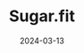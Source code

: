 ---  
layout: startup_page  
title: "Sugar.fit"  
id: "sugarfit.com"  
permalink: "/sugarfitsugarfit.com03132024/"  
website: "https://www.sugarfit.com/"  
funding_round: "Series A"  
funding_amount: "$5M"  
investors: "B Capital, MassMutual Ventures, Tanglin Venture Partners, Endiya Partners, Cure.Fit"  
about: "Sugar.fit is a healthtech startup that combines technology and human intervention to help diabetes patients monitor and manage their glucose levels. It offers an omnichannel presence with diabetes clinics and aims to create India's premier integrated chronic healthcare platform. The company focuses on improving access, affordability, and quality of diabetes management."  
markets: "Healthtech, Diabetes, Health Care, Health Diagnostics, Telehealth"  
hq: "Bengaluru, Karnataka, India"  
founded_year: "2021"  
linkedin: "https://www.linkedin.com/company/sugarfit"  
twitter: "https://twitter.com/besugarfit"  
instagram: ""  
facebook: "https://www.facebook.com/besugarfit"  
crunchbase: "https://www.crunchbase.com/organization/sugar-fit"  
pitchbook: "https://pitchbook.com/profiles/company/471993-40"  

date_display: "13-Mar-2024"  
date: "2024-03-13"

# SEO Optimization  
meta_title: "Sugar.fit - Series A Funding ($5M)"  
meta_description: "Sugar.fit, Sugar.fit is a healthtech startup that combines technology and human intervention to help diabetes patients monitor and manage their glucose levels. I..."  
meta_keywords: "Sugar.fit, Healthtech, Diabetes, Health Care, Health Diagnostics, Telehealth, Series A funding"  
canonical_url: "https://startup.projectstartups.com/sugarfitsugarfit.com03132024/"  
---